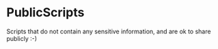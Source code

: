 # PublicScripts
Scripts that do not contain any sensitive information, and are ok to share publicly :-)
